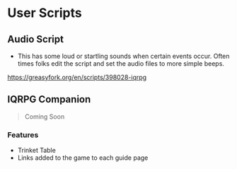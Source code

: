 # User Scripts

## Audio Script

* This has some loud or startling sounds when certain events occur. Often times folks edit the script and set the audio files to more simple beeps.

https://greasyfork.org/en/scripts/398028-iqrpg

## IQRPG Companion

> Coming Soon

### Features

* Trinket Table
* Links added to the game to each guide page
